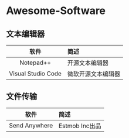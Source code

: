 # Awesome-Software

## 文本编辑器
软件|简述
:-:|:-
Notepad++ | 开源文本编辑器
Visual Studio Code | 微软开源文本编辑器



## 文件传输

软件|简述
:-:|:-
Send Anywhere | Estmob Inc出品





